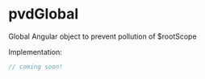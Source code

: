 pvdGlobal
=========

Global Angular object to prevent pollution of $rootScope

Implementation:
```javascript
// coming soon!
```